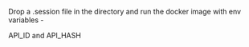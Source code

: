 Drop a .session file in the directory and run the docker image with env variables - 

API_ID and API_HASH
